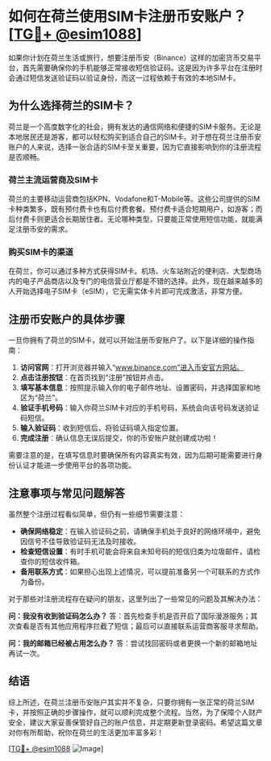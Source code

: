 # 如何在荷兰使用SIM卡注册币安账户？[[TG💪+ @esim1088](https://t.me/s/esim1088)]

如果你计划在荷兰生活或旅行，想要注册币安（Binance）这样的加密货币交易平台，首先需要确保你的手机能够正常接收短信验证码。这是因为许多平台在注册时会通过短信发送验证码以验证身份，而这一过程依赖于有效的本地SIM卡。

## 为什么选择荷兰的SIM卡？

荷兰是一个高度数字化的社会，拥有发达的通信网络和便捷的SIM卡服务。无论是本地居民还是游客，都可以轻松购买到适合自己的SIM卡。对于想在荷兰注册币安账户的人来说，选择一张合适的SIM卡至关重要，因为它直接影响到你的注册流程是否顺畅。

### 荷兰主流运营商及SIM卡

荷兰的主要移动运营商包括KPN、Vodafone和T-Mobile等。这些公司提供的SIM卡种类繁多，既有预付费卡也有后付费套餐。预付费卡适合短期用户，如游客；而后付费卡则更适合长期居住者。无论哪种类型，只要能正常使用短信功能，就能满足注册币安的需求。

### 购买SIM卡的渠道

在荷兰，你可以通过多种方式获得SIM卡。机场、火车站附近的便利店、大型商场内的电子产品商店以及专门的电信营业厅都是不错的选择。此外，现在越来越多的人开始选择电子SIM卡（eSIM），它无需实体卡片即可完成激活，非常方便。

## 注册币安账户的具体步骤

一旦你拥有了荷兰的SIM卡，就可以开始注册币安账户了。以下是详细的操作指南：

1. **访问官网**：打开浏览器并输入“www.binance.com”进入币安官方网站。
2. **点击注册按钮**：在首页找到“注册”按钮并点击。
3. **填写基本信息**：按照提示输入你的电子邮件地址、设置密码，并选择国家和地区为“荷兰”。
4. **验证手机号码**：输入你荷兰SIM卡对应的手机号码，系统会向该号码发送验证码短信。
5. **输入验证码**：收到短信后，将验证码填入指定位置。
6. **完成注册**：确认信息无误后提交，你的币安账户就创建成功啦！

需要注意的是，在填写信息时要确保所有内容真实有效，因为后期可能需要进行身份认证才能进一步使用平台的各项功能。

## 注意事项与常见问题解答

虽然整个注册过程看似简单，但仍有一些细节需要注意：

- **确保网络稳定**：在输入验证码之前，请确保手机处于良好的网络环境中，避免因信号不佳导致验证码无法及时接收。
- **检查短信设置**：有时手机可能会将来自未知号码的短信归类为垃圾邮件，请检查你的短信收件箱。
- **备用联系方式**：如果担心出现上述情况，可以提前准备另一个可联系的方式作为备份。

对于那些对注册流程存在疑问的朋友，这里列出了一些常见的问题及其解决办法：

**问：我没有收到验证码怎么办？**
答：首先检查手机是否开启了国际漫游服务；其次查看是否有其他应用程序拦截了短信；最后可以直接联系运营商客服寻求帮助。

**问：我的邮箱已经被占用怎么办？**
答：尝试找回密码或者更换一个新的邮箱地址再试一次。

## 结语

综上所述，在荷兰注册币安账户其实并不复杂，只要你拥有一张正常的荷兰SIM卡，并按照正确的步骤操作，就可以顺利完成整个流程。当然，为了保障个人财产安全，建议大家妥善保管好自己的账户信息，并定期更新登录密码。希望这篇文章对你有所帮助，祝你在荷兰的生活更加丰富多彩！

[[TG💪+ @esim1088](https://t.me/s/esim1088) ![Image](https://i.postimg.cc/4NQfJmqS/Snipaste-2025-05-13-00-14-12.png)]